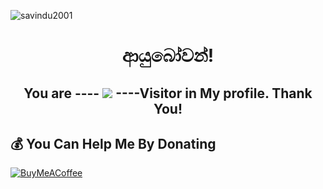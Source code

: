 
![savindu2001](https://user-images.githubusercontent.com/76149334/230135518-21cb77c8-fa5e-4559-b996-5da8ad5f8dc1.png)

<h1 align="center">ආයුබෝවන්!</h1>

###


<h2 align="center">You are ---- <img src="https://profile-counter.glitch.me/Sa/count.svg?"  /> ----Visitor in My profile. Thank You! </h2>

###

###

  ## 💰 You Can Help Me By Donating

  [![BuyMeACoffee](https://img.shields.io/badge/Buy%20Me%20a%20Coffee-ffdd00?style=for-the-badge&logo=buy-me-a-coffee&logoColor=black)](https://www.buymeacoffee.com/savindusenz)


